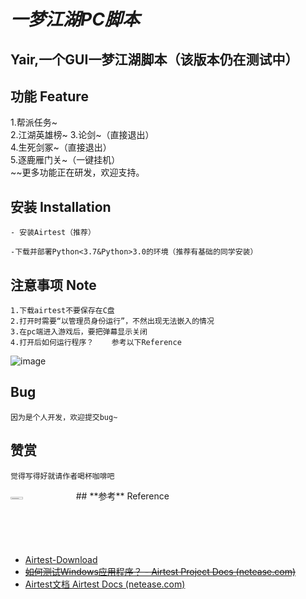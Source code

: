 # *一梦江湖PC脚本*

## Yair,一个GUI一梦江湖脚本（该版本仍在测试中）

## **功能** Feature

1.帮派任务~    
2.江湖英雄榜~
3.论剑~（直接退出）  
4.生死剑冢~（直接退出）  
5.逐鹿雁门关~（一键挂机）  
~~更多功能正在研发，欢迎支持。  

## **安装** Installation

```
- 安装Airtest（推荐）

-下载并部署Python<3.7&Python>3.0的环境（推荐有基础的同学安装）
```

## **注意事项** Note

```
1.下载airtest不要保存在C盘
2.打开时需要“以管理员身份运行”，不然出现无法嵌入的情况
3.在pc端进入游戏后，要把弹幕显示关闭
4.打开后如何运行程序？    参考以下Reference
```
![image](https://user-images.githubusercontent.com/48935623/183256142-a04acefe-bfcf-45c0-ad26-6b48c691c89e.png)
## **Bug** 
```
因为是个人开发，欢迎提交bug~
```
## **赞赏** 
```
觉得写得好就请作者喝杯咖啡吧
```
<!-- ![1659850902908](https://user-images.githubusercontent.com/48935623/183277278-6531bdef-f709-45ef-ab12-ed41ac197bb9.jpg){:height="100px" width="400px"} -->
<!--  <img src="[http:...](https://user-images.githubusercontent.com/48935623/183277278-6531bdef-f709-45ef-ab12-ed41ac197bb9.jpg)" width = 50% height = 50%> -->
<img src="https://user-images.githubusercontent.com/48935623/183277278-6531bdef-f709-45ef-ab12-ed41ac197bb9.jpg" width="20%" height="2%">
## **参考** Reference

- [Airtest-Download](https://airtest.netease.com/home/download.html?download=win64/AirtestIDE-win-1.2.11.zip&&site=io)
- [~~如何测试Windows应用程序？ - Airtest Project Docs (netease.com)~~](https://airtest.doc.io.netease.com/tutorial/7_Windows_automated_testing/)
 - [Airtest文档 Airtest Docs (netease.com)](https://airtest.doc.io.netease.com/)
